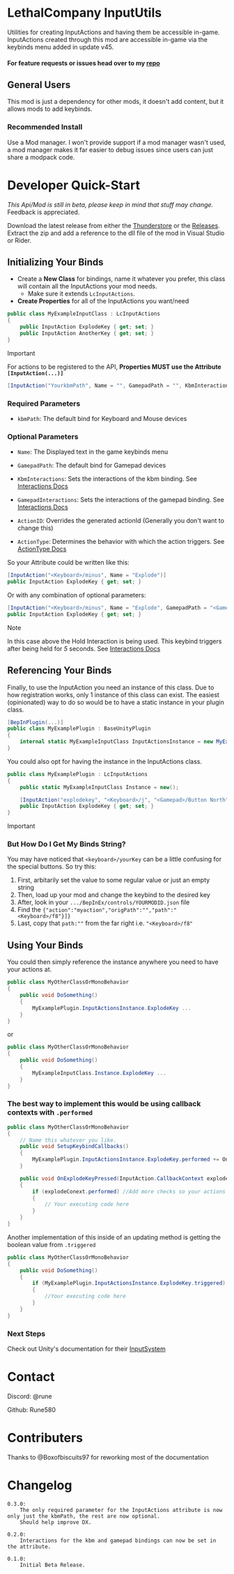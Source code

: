 # LethalCompany InputUtils

Utilities for creating InputActions and having them be accessible in-game.
InputActions created through this mod are accessible in-game via the keybinds menu added in update v45.

#### For feature requests or issues head over to my [repo](https://github.com/Rune580/LethalCompanyInputUtils)

## General Users
This mod is just a dependency for other mods, it doesn't add content, but it allows mods to add keybinds.
### Recommended Install
Use a Mod manager. I won't provide support if a mod manager wasn't used, a mod manager makes it far easier to debug issues since users can just share a modpack code.

# Developer Quick-Start
*This Api/Mod is still in beta, please keep in mind that stuff may change.*
Feedback is appreciated.

Download the latest release from either the [Thunderstore](https://thunderstore.io/c/lethal-company/p/Rune580/LethalCompany_InputUtils) or the [Releases](https://github.com/Rune580/LethalCompanyInputUtils/releases).
Extract the zip and add a reference to the dll file of the mod in Visual Studio or Rider.

## Initializing Your Binds
* Create a **New Class** for bindings, name it whatever you prefer, this class will contain all the InputActions your mod needs.
    * Make sure it extends `LcInputActions`.
* **Create Properties** for all of the InputActions you want/need

```csharp
public class MyExampleInputClass : LcInputActions 
{
    public InputAction ExplodeKey { get; set; }
    public InputAction AnotherKey { get; set; }
}
```

> [!IMPORTANT]  
> For actions to be registered to the API, **Properties MUST use the Attribute `[InputAction(...)]`**
>```csharp
>[InputAction("YourkbmPath", Name = "", GamepadPath = "", KbmInteractions = "", GamepadInteractions = "", ActionID = "", ActionType = InputActionType...)]
>```

### Required Parameters
* `kbmPath`: The default bind for Keyboard and Mouse devices
  
### Optional Parameters
* `Name`: The Displayed text in the game keybinds menu
* `GamepadPath`: The default bind for Gamepad devices
  
* `KbmInteractions`: Sets the interactions of the kbm binding. See [Interactions Docs](https://docs.unity3d.com/Packages/com.unity.inputsystem@1.7/api/UnityEngine.InputSystem.Interactions.html)
* `GamepadInteractions`: Sets the interactions of the gamepad binding. See [Interactions Docs](https://docs.unity3d.com/Packages/com.unity.inputsystem@1.7/api/UnityEngine.InputSystem.Interactions.html)

* `ActionID`: Overrides the generated actionId (Generally you don't want to change this)
* `ActionType`: Determines the behavior with which the action triggers. See [ActionType Docs](https://docs.unity3d.com/Packages/com.unity.inputsystem@1.0/api/UnityEngine.InputSystem.InputActionType.html)

So your Attribute could be written like this:
```csharp
[InputAction("<Keyboard>/minus", Name = "Explode")]
public InputAction ExplodeKey { get; set; }
```
Or with any combination of optional parameters:
```csharp
[InputAction("<Keyboard>/minus", Name = "Explode", GamepadPath = "<Gamepad>/Button North", KbmInteractions = "hold(duration = 5)")]
public InputAction ExplodeKey { get; set; }
```
> [!NOTE]
> In this case above the Hold Interaction is being used. This keybind triggers after being held for *5* seconds. See [Interactions Docs](https://docs.unity3d.com/Packages/com.unity.inputsystem@1.7/api/UnityEngine.InputSystem.Interactions.html)

## Referencing Your Binds
Finally, to use the InputAction you need an instance of this class. Due to how registration works, only 1 instance of this class can exist.
The easiest (opinionated) way to do so would be to have a static instance in your plugin class.
```csharp
[BepInPlugin(...)]
public class MyExamplePlugin : BaseUnityPlugin
{
    internal static MyExampleInputClass InputActionsInstance = new MyExampleInputClass();
}
```
You could also opt for having the instance in the InputActions class.
```csharp
public class MyExamplePlugin : LcInputActions 
{
    public static MyExampleInputClass Instance = new();

    [InputAction("explodekey", "<Keyboard>/j", "<Gamepad>/Button North", Name = "Explode")]
    public InputAction ExplodeKey { get; set; }
}
```
> [!IMPORTANT]
> ### But How Do I Get My Binds String?
> You may have noticed that `<keyboard>/yourKey` can be a little confusing for the special buttons. So try this:
> 1. First, arbitarily set the value to some regular value or just an empty string
> 2. Then, load up your mod and change the keybind to the desired key
> 3. After, look in your `.../BepInEx/controls/YOURMODID.json` file
> 4. Find the `{"action":"myaction","origPath":"","path":"<Keyboard>/f8"}]}`
> 5. Last, copy that `path:""` from the far right i.e. `"<Keyboard>/f8"`

## Using Your Binds
You could then simply reference the instance anywhere you need to have your actions at.
```csharp
public class MyOtherClassOrMonoBehavior
{
    public void DoSomething()
    {
        MyExamplePlugin.InputActionsInstance.ExplodeKey ...
    }
}
```
or
```csharp
public class MyOtherClassOrMonoBehavior
{
    public void DoSomething()
    {
        MyExampleInputClass.Instance.ExplodeKey ...
    }
}
```

### The best way to implement this would be using callback contexts with `.performed`
```csharp
public class MyOtherClassOrMonoBehavior
{
    // Name this whatever you like.
    public void SetupKeybindCallbacks()
    {
        MyExamplePlugin.InputActionsInstance.ExplodeKey.performed += OnExplodeKeyPressed
    }

    public void OnExplodeKeyPressed(InputAction.CallbackContext explodeConext)
    {
        if (explodeConext.performed) //Add more checks so your actions only happen when you want the keybind to do something
        {
            // Your executing code here
        }
    }
}
```
Another implementation of this inside of an updating method is getting the boolean value from `.triggered`
```csharp
public class MyOtherClassOrMonoBehavior
{
    public void DoSomething()
    {
        if (MyExamplePlugin.InputActionsInstance.ExplodeKey.triggered)
        {
            //Your executing code here
        }
    }
}
```

### Next Steps
Check out Unity's documentation for their [InputSystem](https://docs.unity3d.com/Packages/com.unity.inputsystem@1.7/manual/index.html)

# Contact
Discord: @rune

Github: Rune580

# Contributers
Thanks to @Boxofbiscuits97 for reworking most of the documentation

# Changelog
    0.3.0:
        The only required parameter for the InputActions attribute is now only just the kbmPath, the rest are now optional.
        Should help improve DX.

    0.2.0:
        Interactions for the kbm and gamepad bindings can now be set in the attribute.

    0.1.0:
        Initial Beta Release.
